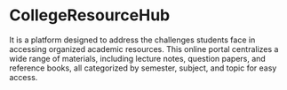 # CollegeResourceHub
It is a platform designed to address the challenges students face in accessing organized academic resources. This online portal centralizes a wide range of materials, including lecture notes, question papers, and reference books, all categorized by semester, subject, and topic for easy access. 
